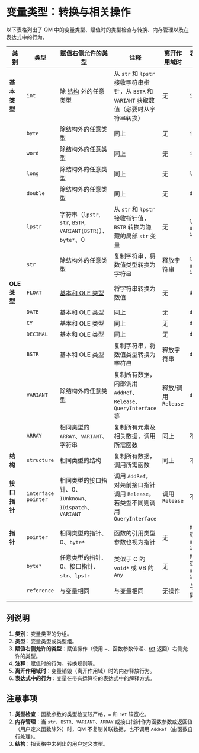 # 变量类型：转换与相关操作

以下表格列出了 QM 中的变量类型、赋值时的类型检查与转换、内存管理以及在表达式中的行为。

| 类别 | 类型 | 赋值右侧允许的类型 | 注释 | 离开作用域时 | 表达式中的行为 |
|------|------|------------------|------|------------|----------------|
| **基本类型** | `int` | 除 [结构](IDP_TYPE.html) 外的任意类型 | 从 `str` 和 `lpstr` 接收字符串指针，从 `BSTR` 和 `VARIANT` 获取数值（必要时从字符串转换） | 无 | `int` |
| | `byte` | 除结构外的任意类型 | 同上 | 无 | `int` |
| | `word` | 除结构外的任意类型 | 同上 | 无 | `int` |
| | `long` | 除结构外的任意类型 | 同上 | 无 | `long` |
| | `double` | 除结构外的任意类型 | 同上 | 无 | `double` |
| | `lpstr` | 字符串（`lpstr`, `str`, `BSTR`, `VARIANT(BSTR)`）、`byte*`、0 | 从 `str` 和 `lpstr` 接收指针值，`BSTR` 转换为隐藏的局部 `str` 变量 | 无 | `lpstr` 或 `unsigned int` |
| | `str` | 除结构外的任意类型 | 复制字符串，将数值类型转换为字符串 | 释放字符串 | `lpstr` 或 `unsigned int` |
| **OLE 类型** | `FLOAT` | [基本和 OLE 类型](IDH_VARIABLES.html) | 将字符串转换为数值 | 无 | `double` |
| | `DATE` | 基本和 OLE 类型 | 同上 | 无 | `double` |
| | `CY` | 基本和 OLE 类型 | 同上 | 无 | `double` |
| | `DECIMAL` | 基本和 OLE 类型 | 同上 | 无 | `double` |
| | `BSTR` | 基本和 OLE 类型 | 复制字符串，将数值类型转换为字符串 | 释放字符串 | `double` |
| | `VARIANT` | 除结构外的任意类型 | 复制所有数据，内部调用 `AddRef`、`Release`、`QueryInterface` 等 | 释放/调用 `Release` | `double` |
| | `ARRAY` | 相同类型的 `ARRAY`、`VARIANT`、字符串 | 复制所有元素及相关数据，调用所需函数 | 同上 | 不可用 |
| **结构** | `structure` | 相同类型的结构 | 复制所有数据，调用所需函数 | 同上 | 不可用 |
| **接口指针** | `interface pointer` | 相同类型的接口指针、0、`IUnknown`、`IDispatch`、`VARIANT` | 调用 `AddRef`，对先前接口指针调用 `Release`，若类型不同则调用 `QueryInterface` | 调用 `Release` | 不可用 |
| **指针** | `pointer` | 相同类型的指针、0、`byte*` | 函数的引用类型参数也视为指针 | 无 | `pointer` 或 `unsigned int` |
| | `byte*` | 任意类型的指针、0、接口指针、`str`、`lpstr` | 类似于 C 的 `void*` 或 VB 的 `Any` | 无 | `pointer` 或 `unsigned int` |
| | `reference` | 与变量相同 | 与变量相同 | 无操作 | 与变量相同 |

## 列说明
1. **类别**：变量类型的分组。
2. **类型**：变量类型或类型组。
3. **赋值右侧允许的类型**：赋值操作（使用 `=`、函数参数传递、[ret](IDP_RET.md) 返回）右侧允许的类型。
4. **注释**：赋值时的行为、转换规则等。
5. **离开作用域时**：变量销毁（离开作用域）时的内存释放行为。
6. **表达式中的行为**：变量在带有运算符的表达式中的解释方式。

## 注意事项
1. **类型检查**：函数参数的类型检查较严格，`=` 和 `ret` 较宽松。
2. **内存管理**：当 `str`、`BSTR`、`VARIANT`、`ARRAY` 或接口指针作为函数参数或返回值（用户定义函数除外）时，QM 不复制关联数据，也不调用 `AddRef`（由函数自行处理）。
3. **结构**：指表格中未列出的用户定义类型。